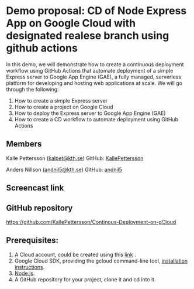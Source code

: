 # Demo proposal: CD of Node Express App on Google Cloud with designated realese branch using github actions

In this demo, we will demonstrate how to create a continuous deployment workflow using GitHub Actions that automate deployment of a simple Express server to Google App Engine (GAE), a fully managed, serverless platform for developing and hosting web applications at scale. We will go through the following:
1. How to create a simple Express server
2. How to create a project on Google Cloud
3. How to deploy the Express server to Google App Engine (GAE)
4. How to create a CD workflow to automate deployment using GitHub Actions

## Members

Kalle Pettersson (kalpet@kth.se)
GitHub: [KallePettersson](https://github.com/KallePettersson)

Anders Nillson (andnil5@kth.se)
GitHub: [andnil5](https://github.com/andnil5)

## Screencast link
<YOUTUBE-LINK TODO>

## GitHub repository
https://github.com/KallePettersson/Continous-Deployment-on-gCloud

## Prerequisites:
1. A Cloud account, could be created using this [link](https://console.cloud.google.com/freetrial?_ga=2.23823484.712324435.1617348446-1668699610.1617348446) .
2. Google Cloud SDK, providing the gcloud command-line tool, [installation instructions](https://cloud.google.com/sdk/docs/install).
3. [Node.js](https://nodejs.org/en/).
4. A GitHub repository for your project, clone it and cd into it.